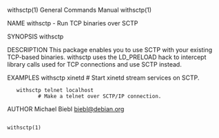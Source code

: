 withsctp(1)                                                   General Commands Manual                                                  withsctp(1)

NAME
       withsctp - Run TCP binaries over SCTP

SYNOPSIS
       withsctp

DESCRIPTION
       This  package  enables you to use SCTP with your existing TCP-based binaries.  withsctp uses the LD_PRELOAD hack to intercept library calls
       used for TCP connections and use SCTP instead.

EXAMPLES
       withsctp xinetd
              # Start xinetd stream services on SCTP.

       withsctp telnet localhost
              # Make a telnet over SCTP/IP connection.

AUTHOR
       Michael Biebl <biebl@debian.org>

                                                                                                                                       withsctp(1)
